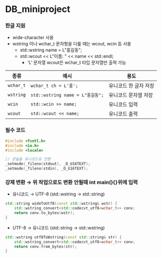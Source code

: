 # DB_miniproject


### 한글 지원
- wide-character 사용
- wstring 이나 wchar_t 문자형을 다룰 때는 wcout, wcin 등 사용
  - std::wstring name = L"홍길동";
  - std::wcout << L"이름: " << name << std::endl;
    - 'L' 문자열 wcout은 wchar_t 타입 문자열만 출력 가능
   
| 종류      | 예시                                 | 용도                 |
|-----------|--------------------------------------|----------------------|
| `wchar_t` | `wchar_t ch = L'홍';`                | 유니코드 한 글자 저장 |
| `wstring` | `std::wstring name = L"홍길동";`     | 유니코드 문자열 저장 |
| `wcin`    | `std::wcin >> name;`                 | 유니코드 입력        |
| `wcout`   | `std::wcout << name;`                | 유니코드 출력        |

### 필수 코드

```cpp
#include <fcntl.h>
#include <io.h>
#include <locale>

// 콘솔을 유니코드로 전환
_setmode(_fileno(stdout), _O_U16TEXT);
_setmode(_fileno(stdin), _O_U16TEXT);
```
### 강제 변환 → 위 작업으로도 변환 안될때 int main(){}위에 입력

- 유니코드 → UTF-8 (std::wstring → std::string)

```cpp
std::string wideToUtf8(const std::wstring& wstr) {
    std::wstring_convert<std::codecvt_utf8<wchar_t>> conv;
    return conv.to_bytes(wstr);
}

```

- UTF-8 → 유니코드 (std::string → std::wstring)
```cpp
std::wstring utf8ToWstring(const std::string& str) {
    std::wstring_convert<std::codecvt_utf8<wchar_t>> conv;
    return conv.from_bytes(str);
}

```
